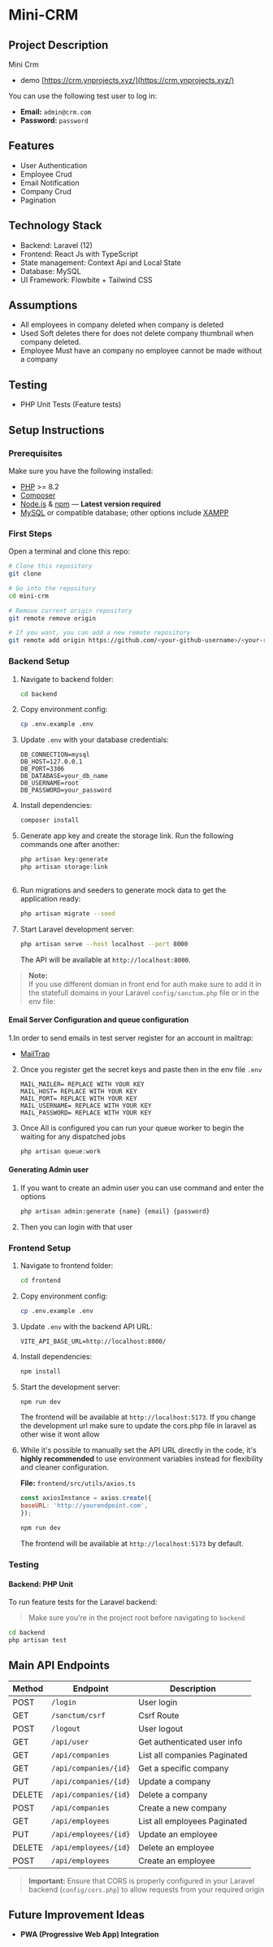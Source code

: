 # Mini-CRM

## Project Description

Mini Crm

-  demo [https://crm.ynprojects.xyz/](https://crm.ynprojects.xyz/)

You can use the following test user to log in:

- **Email:** `admin@crm.com`
- **Password:** `password`

## Features
- User Authentication
- Employee Crud
- Email Notification
- Company Crud
- Pagination

## Technology Stack
- Backend: Laravel (12)
- Frontend: React Js with TypeScript
- State management: Context Api and Local State
- Database: MySQL 
- UI Framework: Flowbite + Tailwind CSS

## Assumptions
- All employees in company deleted when company is deleted
- Used Soft deletes there for does not delete company thumbnail when company deleted.
- Employee Must have an company no employee cannot be made without a company 

## Testing
- PHP Unit Tests (Feature tests)

## Setup Instructions

### Prerequisites

Make sure you have the following installed:

- [PHP](https://www.php.net/) >= 8.2
- [Composer](https://getcomposer.org/)
- [Node.js](https://nodejs.org/) & [npm](https://www.npmjs.com/) — **Latest version required**
- [MySQL](https://www.mysql.com/) or compatible database; other options include [XAMPP](https://www.apachefriends.org/)


### First Steps

Open a terminal and clone this repo:

```bash
# Clone this repository
git clone 

# Go into the repository
cd mini-crm

# Remove current origin repository
git remote remove origin

# If you want, you can add a new remote repository
git remote add origin https://github.com/<your-github-username>/<your-repo-name>.git
```

### Backend Setup

1. Navigate to backend folder:

   ```bash
   cd backend
   ```

2. Copy environment config:

   ```bash
   cp .env.example .env
   ```

3. Update `.env` with your database credentials:

   ```env
   DB_CONNECTION=mysql
   DB_HOST=127.0.0.1
   DB_PORT=3306
   DB_DATABASE=your_db_name
   DB_USERNAME=root
   DB_PASSWORD=your_password
   ```

4. Install dependencies:

   ```bash
   composer install
   ```

5. Generate app key and create the storage link. Run the following commands one after another:

   ```bash
   php artisan key:generate
   php artisan storage:link
 
   ```

6. Run migrations and seeders to generate mock data to get the application ready:

   ```bash
   php artisan migrate --seed
   ```


7. Start Laravel development server:

   ```bash
   php artisan serve --host localhost --port 8000
   ```

   The API will be available at `http://localhost:8000`.
   
>  **Note:**  
> If you use different domian in front end for auth make sure to add it in the statefull domains  in your Laravel `config/sanctum.php` file or in the env file:  

#### Email Server Configuration and queue configuration

1.In order to send emails in test server register for an account in mailtrap:
- [MailTrap](https://mailtrap.io/)


2. Once you register get the secret keys and paste then in the env file `.env` 

   ```env
   MAIL_MAILER= REPLACE WITH YOUR KEY
   MAIL_HOST= REPLACE WITH YOUR KEY
   MAIL_PORT= REPLACE WITH YOUR KEY
   MAIL_USERNAME= REPLACE WITH YOUR KEY
   MAIL_PASSWORD= REPLACE WITH YOUR KEY

   ```
3. Once All is configured you can run your queue worker to begin the waiting for any dispatched jobs 
   ```bash
   php artisan queue:work 

   ```

#### Generating Admin user

1. If you want to create an admin user you can use command and enter the options
   ```bash
   php artisan admin:generate {name} {email} {password} 
   ```
2. Then you can login with that user

### Frontend Setup

1. Navigate to frontend folder:

   ```bash
   cd frontend
   ```

2. Copy environment config:

   ```bash
   cp .env.example .env
   ```

3. Update `.env` with the backend API URL:

   ```env
   VITE_API_BASE_URL=http://localhost:8000/
   ```

4. Install dependencies:

   ```bash
   npm install
   ```

5. Start the development server:

   ```bash
   npm run dev
   ```

   The frontend will be available at `http://localhost:5173`.
   If you change the development url make sure to update the cors.php file in laravel as other wise it wont allow

6. While it's possible to manually set the API URL directly in the code, it's **highly recommended** to    use environment variables instead for flexibility and cleaner configuration.

   **File:** `frontend/src/utils/axios.ts`

      ```js
      const axiosInstance = axios.create({
      baseURL: 'http://yourendpoint.com', 
      });
      ```

      ```bash
      npm run dev
      ```

   The frontend will be available at `http://localhost:5173` by default.

### Testing

#### Backend: PHP Unit

To run feature tests for the Laravel backend:

>  Make sure you're in the project root before navigating to `backend`

```bash
cd backend
php artisan test
```




## Main API Endpoints

| Method | Endpoint                 | Description                   |
|--------|--------------------------|-------------------------------|
| POST   | `/login`                 | User login                    |
| GET    | `/sanctum/csrf`          | Csrf Route                    |
| POST   | `/logout`                | User logout                   |
| GET    | `/api/user`              | Get authenticated user info   |
| GET    | `/api/companies`         | List all companies Paginated  |
| GET    | `/api/companies/{id}`    | Get a specific company        |
| PUT    | `/api/companies/{id}`    | Update a  company             |
| DELETE | `/api/companies/{id}`    | Delete a company              |
| POST   | `/api/companies`         | Create a new company          |
| GET    | `/api/employees`         | List all employees Paginated  |
| PUT    | `/api/employees/{id}`    | Update an employee            |
| DELETE | `/api/employees/{id}`    | Delete an employee            |
| POST   | `/api/employees`         | Create an employee            |



>  **Important:** Ensure that CORS is properly configured in your Laravel backend (`config/cors.php`) to allow requests from your required origin


## Future Improvement Ideas

- **PWA (Progressive Web App) Integration**  




